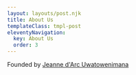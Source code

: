 ```yaml
---
layout: layouts/post.njk
title: About Us
templateClass: tmpl-post
eleventyNavigation:
  key: About Us
  order: 3
---
```


Founded by [Jeanne d'Arc Uwatowenimana](https://jeannedarc.io/)
